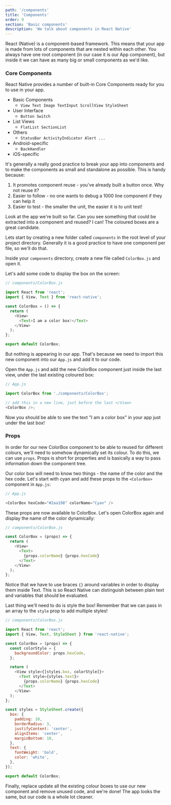 ```yaml
---
path: '/components'
title: 'Components'
order: 9
section: 'Basic components'
description: 'We talk about components in React Native'
---
```


React (Native) is a component-based framework. This means that your app is made from lots of components that are nested within each other. You always have one root component (in our case it is our App component), but inside it we can have as many big or small components as we'd like.

### Core Components

React Native provides a number of built-in Core Components ready for you to use in your app.

- Basic Components
  - `View Text Image TextInput ScrollView StyleSheet`
- User Interface
  - `Button Switch`
- List Views
  - `FlatList SectionList`
- Others
  - `StatusBar ActivityIndicator Alert ... `
- Android-specific
  - `BackHandler`
- iOS-specific

It's generally a really good practice to break your app into components and to make the components as small and standalone as possible. This is handy because:

1. It promotes component reuse - you've already built a button once. Why not reuse it?
2. Easier to follow - no one wants to debug a 1000 line component if they can help it
3. Easier to test - the smaller the unit, the easier it is to unit test!

Look at the app we're built so far. Can you see something that could be extracted into a component and reused? I can! The coloured boxes are a great candidate.

Lets start by creating a new folder called `components` in the root level of your project directory. Generally it is a good practice to have one component per file, so we'll do that.

Inside your `components` directory, create a new file called `ColorBox.js` and open it.

Let's add some code to display the box on the screen:

```js
// components/ColorBox.js

import React from 'react';
import { View, Text } from 'react-native';

const ColorBox = () => {
  return (
    <View>
      <Text>I am a color box!</Text>
    </View>
  );
};

export default ColorBox;
```

But nothing is appearing in our app. That's because we need to import this new component into our `App.js` and add it to our code.

Open the `App.js` and add the new ColorBox component just inside the last view, under the last existing coloured box:

```js
// App.js

import ColorBox from './components/ColorBox';

// add this in a new line, just before the last </View>
<ColorBox />;
```

Now you should be able to see the text "I am a color box" in your app just under the last box!

### Props

In order for our new ColorBox component to be able to reused for different colours, we'll need to somehow dynamically set its colour. To do this, we can use `props`. Props is short for properties and is basically a way to pass information down the component tree.

Our color box will need to know two things - the name of the color and the hex code. Let's start with cyan and add these props to the `<ColorBox>` component in `App.js`:

```js
// App.js

<ColorBox hexCode="#2aa198" colorName="Cyan" />
```

These props are now available to ColorBox. Let's open ColorBox again and display the name of the color dynamically:

```js
// components/ColorBox.js

const ColorBox = (props) => {
  return (
    <View>
      <Text>
        {props.colorName} {props.hexCode}
      </Text>
    </View>
  );
};
```

Notice that we have to use braces `{}` around variables in order to display them inside Text. This is so React Native can distinguish between plain text and variables that should be evaluated.

Last thing we'll need to do is style the box! Remember that we can pass in an array to the `style` prop to add multiple styles!

```js
// components/ColorBox.js

import React from 'react';
import { View, Text, StyleSheet } from 'react-native';

const ColorBox = (props) => {
  const colorStyle = {
    backgroundColor: props.hexCode,
  };

  return (
    <View style={[styles.box, colorStyle]}>
      <Text style={styles.text}>
        {props.colorName} {props.hexCode}
      </Text>
    </View>
  );
};

const styles = StyleSheet.create({
  box: {
    padding: 10,
    borderRadius: 3,
    justifyContent: 'center',
    alignItems: 'center',
    marginBottom: 10,
  },
  text: {
    fontWeight: 'bold',
    color: 'white',
  },
});

export default ColorBox;
```

Finally, replace update all the existing colour boxes to use our new component and remove unused code, and we're done! The app looks the same, but our code is a whole lot cleaner.
